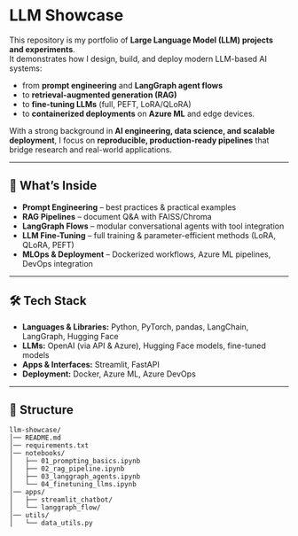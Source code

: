 # LLM Showcase 

This repository is my portfolio of **Large Language Model (LLM) projects and experiments**.  
It demonstrates how I design, build, and deploy modern LLM-based AI systems:  
- from **prompt engineering** and **LangGraph agent flows**  
- to **retrieval-augmented generation (RAG)**  
- to **fine-tuning LLMs** (full, PEFT, LoRA/QLoRA)  
- to **containerized deployments** on **Azure ML** and edge devices.  

With a strong background in **AI engineering, data science, and scalable deployment**, I focus on **reproducible, production-ready pipelines** that bridge research and real-world applications.  

---

## 🔎 What’s Inside  

- **Prompt Engineering** – best practices & practical examples  
- **RAG Pipelines** – document Q&A with FAISS/Chroma  
- **LangGraph Flows** – modular conversational agents with tool integration  
- **LLM Fine-Tuning** – full training & parameter-efficient methods (LoRA, QLoRA, PEFT)  
- **MLOps & Deployment** – Dockerized workflows, Azure ML pipelines, DevOps integration  

---

## 🛠️ Tech Stack  

- **Languages & Libraries:** Python, PyTorch, pandas, LangChain, LangGraph, Hugging Face  
- **LLMs:** OpenAI (via API & Azure), Hugging Face models, fine-tuned models  
- **Apps & Interfaces:** Streamlit, FastAPI  
- **Deployment:** Docker, Azure ML, Azure DevOps  

---

## 📂 Structure  

```text
llm-showcase/
│── README.md
│── requirements.txt
│── notebooks/
│   ├── 01_prompting_basics.ipynb
│   ├── 02_rag_pipeline.ipynb
│   ├── 03_langgraph_agents.ipynb
│   └── 04_finetuning_llms.ipynb
│── apps/
│   ├── streamlit_chatbot/
│   └── langgraph_flow/
│── utils/
│   └── data_utils.py
